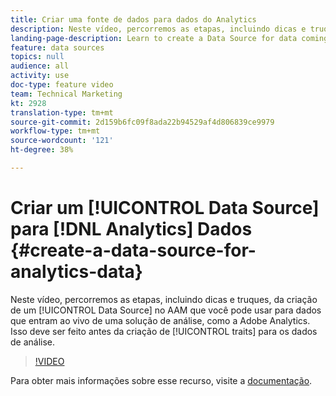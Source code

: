 ```yaml
---
title: Criar uma fonte de dados para dados do Analytics
description: Neste vídeo, percorremos as etapas, incluindo dicas e truques, de criação de um Data Source no AAM que você pode usar para dados que entram ao vivo de uma solução de análise, como o Adobe Analytics. Isso deve ser feito antes da criação de características para os dados de análise.
landing-page-description: Learn to create a Data Source for data coming in live from an analytics solution, like Adobe Analytics. Do this prior to creating traits for the analytics data.
feature: data sources
topics: null
audience: all
activity: use
doc-type: feature video
team: Technical Marketing
kt: 2928
translation-type: tm+mt
source-git-commit: 2d159b6fc09f8ada22b94529af4d806839ce9979
workflow-type: tm+mt
source-wordcount: '121'
ht-degree: 38%

---
```



# Criar um [!UICONTROL Data Source] para [!DNL Analytics] Dados {#create-a-data-source-for-analytics-data}

Neste vídeo, percorremos as etapas, incluindo dicas e truques, da criação de um [!UICONTROL Data Source] no AAM que você pode usar para dados que entram ao vivo de uma solução de análise, como a Adobe Analytics. Isso deve ser feito antes da criação de [!UICONTROL traits] para os dados de análise.

>[!VIDEO](https://video.tv.adobe.com/v/27329/?quality=12)

Para obter mais informações sobre esse recurso, visite a [documentação](https://marketing.adobe.com/resources/help/en_US/aam/c_datasources.html).
